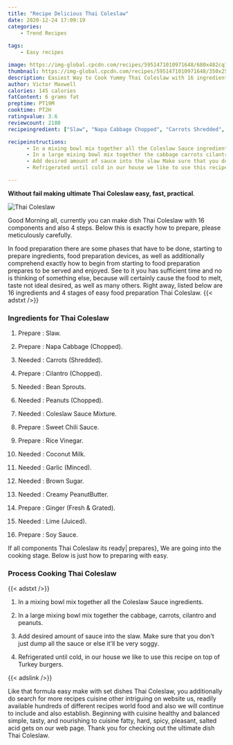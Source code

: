 ```yaml
---
title: "Recipe Delicious Thai Coleslaw"
date: 2020-12-24 17:09:19
categories:
    - Trend Recipes
    
tags:
    - Easy recipes

image: https://img-global.cpcdn.com/recipes/5951471010971648/680x482cq70/thai-coleslaw-recipe-main-photo.jpg
thumbnail: https://img-global.cpcdn.com/recipes/5951471010971648/350x250cq70/thai-coleslaw-recipe-main-photo.jpg
description: Easiest Way to Cook Yummy Thai Coleslaw with 16 ingredients and 4 stages of easy cooking.
author: Victor Maxwell
calories: 145 calories
fatContent: 6 grams fat
preptime: PT19M
cooktime: PT2H
ratingvalue: 3.6
reviewcount: 2180
recipeingredient: ["Slaw", "Napa Cabbage Chopped", "Carrots Shredded", "Cilantro Chopped", "Bean Sprouts", "Peanuts Chopped", "Coleslaw Sauce Mixture", "Sweet Chili Sauce", "Rice Vinegar", "Coconut Milk", "Garlic Minced", "Brown Sugar", "Creamy PeanutButter", "Ginger Fresh  Grated", "Lime Juiced", "Soy Sauce"]

recipeinstructions: 
      - In a mixing bowl mix together all the Coleslaw Sauce ingredients 
      - In a large mixing bowl mix together the cabbage carrots cilantro and peanuts 
      - Add desired amount of sauce into the slaw Make sure that you dont just dump all the sauce or else itll be very soggy 
      - Refrigerated until cold in our house we like to use this recipe on top of Turkey burgers

---
```




**Without fail making ultimate Thai Coleslaw easy, fast, practical**. 


![Thai Coleslaw](https://img-global.cpcdn.com/recipes/5951471010971648/680x482cq70/thai-coleslaw-recipe-main-photo.jpg "Thai Coleslaw")




Good Morning all, currently you can make dish Thai Coleslaw with 16 components and also 4 steps. Below this is exactly how to prepare, please meticulously carefully.

In food preparation there are some phases that have to be done, starting to prepare ingredients, food preparation devices, as well as additionally comprehend exactly how to begin from starting to food preparation prepares to be served and enjoyed. See to it you has sufficient time and no is thinking of something else, because will certainly cause the food to melt, taste not ideal desired, as well as many others. Right away, listed below are 16 ingredients and 4 stages of easy food preparation Thai Coleslaw.
{{< adstxt />}}

### Ingredients for Thai Coleslaw


1. Prepare  : Slaw.

1. Prepare  : Napa Cabbage (Chopped).

1. Needed  : Carrots (Shredded).

1. Prepare  : Cilantro (Chopped).

1. Needed  : Bean Sprouts.

1. Needed  : Peanuts (Chopped).

1. Needed  : Coleslaw Sauce Mixture.

1. Prepare  : Sweet Chili Sauce.

1. Prepare  : Rice Vinegar.

1. Needed  : Coconut Milk.

1. Needed  : Garlic (Minced).

1. Needed  : Brown Sugar.

1. Needed  : Creamy PeanutButter.

1. Prepare  : Ginger (Fresh &amp; Grated).

1. Needed  : Lime (Juiced).

1. Prepare  : Soy Sauce.



If all components Thai Coleslaw its ready| prepares}, We are going into the cooking stage. Below is just how to preparing with easy.

### Process Cooking Thai Coleslaw

{{< adstxt />}}


1. In a mixing bowl mix together all the Coleslaw Sauce ingredients.



1. In a large mixing bowl mix together the cabbage, carrots, cilantro and peanuts.



1. Add desired amount of sauce into the slaw. Make sure that you don&#39;t just dump all the sauce or else it&#39;ll be very soggy.



1. Refrigerated until cold, in our house we like to use this recipe on top of Turkey burgers.





{{< adslink />}}

Like that formula easy make with set dishes Thai Coleslaw, you additionally do search for more recipes cuisine other intriguing on website us, readily available hundreds of different recipes world food and also we will continue to include and also establish. Beginning with cuisine healthy and balanced simple, tasty, and nourishing to cuisine fatty, hard, spicy, pleasant, salted acid gets on our web page. Thank you for checking out the ultimate dish Thai Coleslaw.
